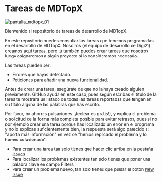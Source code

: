 # Tareas de MDTopX

![pantalla_mdtopx_01](https://github.com/user-attachments/assets/ead1f5d3-b4bd-45a9-a0b2-0af794688da6)

Bienvenido al repositorio de tareas de desarrollo de MDTopX.

En este repositorio puedes consultar las tareas que tenemos programadas en el desarrollo de MDTopX. 
Nosotros (el equipo de desarrollo de Digi21) creamos aquí tareas, pero tú también puedes crear tareas que nosotros luego asignaremos a algún proyecto si lo consideramos necesario.

Las tareas pueden ser:
* Errores que hayas detectado.
* Peticiones para añadir una nueva funcionalidad.

Antes de crear una tarea, asegúrate de que no la haya creado alguien previamente. GitHub ayuda en este caso, pues según escribas el título de la tarea te mostrará un listado de todas las tareas reportadas que tengan en su título alguna de las palabras que has escrito.

Por favor, no ahorres pulsaciones (¡teclear es gratis!), y explica el problema o solicitud de la forma más completa posible para evitar retrasos, pues si no por ejemplo crear una tarea porque has localizado un error en el programa y no lo explicas suficientemente bien, la respuesta será algo parecido a: "aporta más información" en vez de "hemos replicado el problema y lo hemos solucionado".

* Para crear una tarea tan solo tienes que hacer clic arriba en la pestaña [Issues](https://github.com/digi21/TareasMDTopX/issues)
* Para localizar los problemas existentes tan solo tienes que poner una palabra clave en campo Filters.
* Para crear un problema nuevo, tan solo tienes que pulsar el botón [New Issue](https://github.com/digi21/TareasMDTopX/issues/new)

